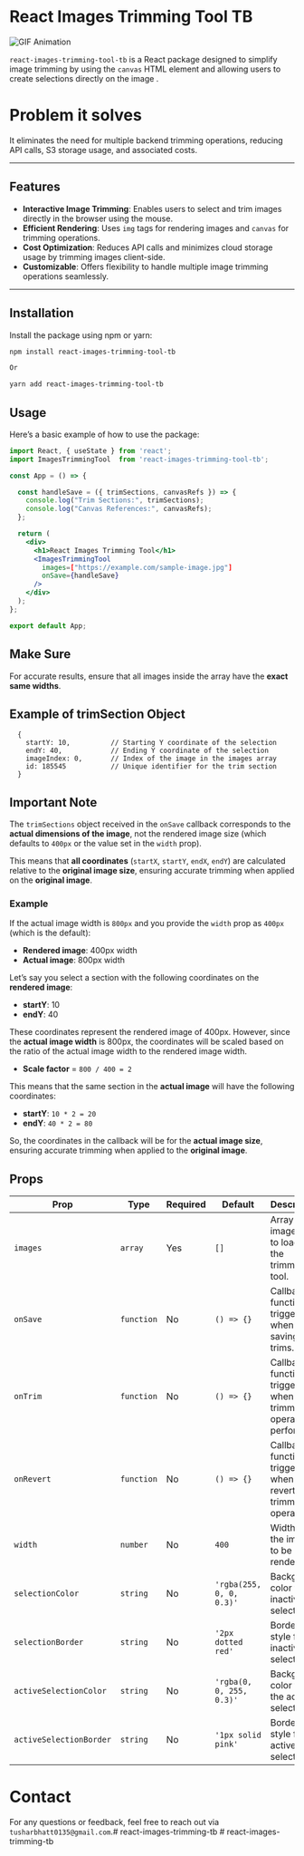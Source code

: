 # React Images Trimming Tool TB

![GIF Animation](https://i.giphy.com/media/v1.Y2lkPTc5MGI3NjExeXh6Z2RjcjRqc2hia2V2N3U1NHNxMTlyeThydDZybjI2b2prbTZpcCZlcD12MV9pbnRlcm5hbF9naWZfYnlfaWQmY3Q9Zw/1EgWjsYHa27jHkyGRZ/giphy.gif)


`react-images-trimming-tool-tb` is a React package designed to simplify image trimming by using the `canvas` HTML element and allowing users to create selections directly on the image .

# Problem it solves

It eliminates the need for multiple backend trimming operations, reducing API calls, S3 storage usage, and associated costs.

---

## Features

- **Interactive Image Trimming**: Enables users to select and trim images directly in the browser using the mouse.
- **Efficient Rendering**: Uses `img` tags for rendering images and `canvas` for trimming operations.
- **Cost Optimization**: Reduces API calls and minimizes cloud storage usage by trimming images client-side.
- **Customizable**: Offers flexibility to handle multiple image trimming operations seamlessly.

---

## Installation

Install the package using npm or yarn:

```bash
npm install react-images-trimming-tool-tb

Or

yarn add react-images-trimming-tool-tb

```

###

## Usage

Here’s a basic example of how to use the package:

```jsx
import React, { useState } from 'react';
import ImagesTrimmingTool  from 'react-images-trimming-tool-tb';

const App = () => {

  const handleSave = ({ trimSections, canvasRefs }) => {
    console.log("Trim Sections:", trimSections);
    console.log("Canvas References:", canvasRefs);
  };

  return (
    <div>
      <h1>React Images Trimming Tool</h1>
      <ImagesTrimmingTool
        images=["https://example.com/sample-image.jpg"]
        onSave={handleSave}
      />
    </div>
  );
};

export default App;
```

## Make Sure

For accurate results, ensure that all images inside the array have the **exact same widths**.

## Example of trimSection Object
```
  {
    startY: 10,          // Starting Y coordinate of the selection
    endY: 40,            // Ending Y coordinate of the selection
    imageIndex: 0,       // Index of the image in the images array
    id: 185545           // Unique identifier for the trim section
  }
```

## Important Note

The `trimSections` object received in the `onSave` callback corresponds to the **actual dimensions of the image**, not the rendered image size (which defaults to `400px` or the value set in the `width` prop).

This means that **all coordinates** (`startX`, `startY`, `endX`, `endY`) are calculated relative to the **original image size**, ensuring accurate trimming when applied on the **original image**.

### Example

If the actual image width is `800px` and you provide the `width` prop as `400px` (which is the default):

- **Rendered image**: 400px width
- **Actual image**: 800px width

Let’s say you select a section with the following coordinates on the **rendered image**:

- **startY**: 10
- **endY**: 40

These coordinates represent the rendered image of 400px. However, since the **actual image width** is 800px, the coordinates will be scaled based on the ratio of the actual image width to the rendered image width.

- **Scale factor** = `800 / 400 = 2`

This means that the same section in the **actual image** will have the following coordinates:

- **startY**: `10 * 2 = 20`
- **endY**: `40 * 2 = 80`

So, the coordinates in the callback will be for the **actual image size**, ensuring accurate trimming when applied to the **original image**.


## Props

| Prop                    | Type       | Required | Default                  | Description                                                         |
| ----------------------- | ---------- | -------- | ------------------------ | ------------------------------------------------------------------- |
| `images`                | `array`    | Yes      | `[]`                     | Array of image URLs to load into the trimming tool.                 |
| `onSave`                | `function` | No       | `() => {}`               | Callback function triggered when saving trims.                      |
| `onTrim`                | `function` | No       | `() => {}`               | Callback function triggered when a trimming operation is performed. |
| `onRevert`              | `function` | No       | `() => {}`               | Callback function triggered when reverting a trimming operation.    |
| `width`                 | `number`   | No       | `400`                    | Width of the image to be rendered.                                  |
| `selectionColor`        | `string`   | No       | `'rgba(255, 0, 0, 0.3)'` | Background color for inactive selections.                           |
| `selectionBorder`       | `string`   | No       | `'2px dotted red'`       | Border style for inactive selections.                               |
| `activeSelectionColor`  | `string`   | No       | `'rgba(0, 0, 255, 0.3)'` | Background color for the active selection.                          |
| `activeSelectionBorder` | `string`   | No       | `'1px solid pink'`       | Border style for the active selection.     


# Contact

For any questions or feedback, feel free to reach out via `tusharbhatt0135@gmail.com`.#   r e a c t - i m a g e s - t r i m m i n g - t b  
 #   r e a c t - i m a g e s - t r i m m i n g - t b  
 